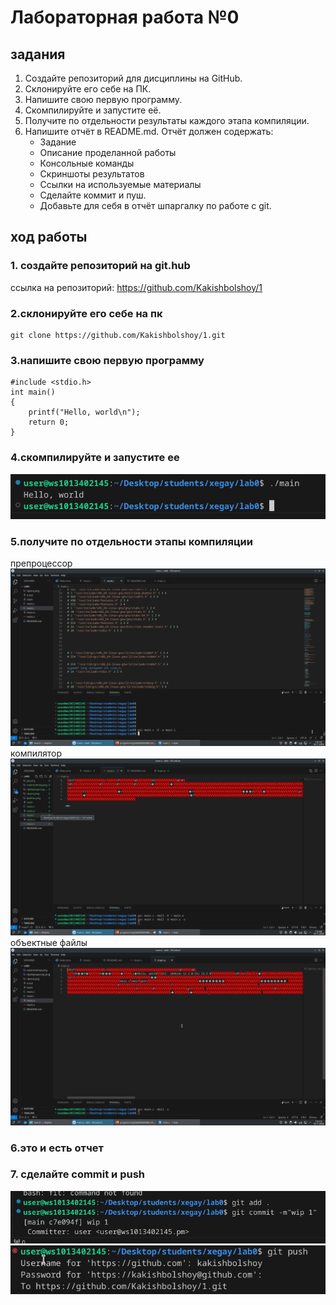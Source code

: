 # Лабораторная работа №0
## задания
1. Создайте репозиторий для дисциплины на GitHub.
2. Склонируйте его себе на ПК.
3. Напишите свою первую программу.
4. Скомпилируйте и запустите её.
5. Получите по отдельности результаты каждого этапа компиляции.
6. Напишите отчёт в README.md. Отчёт должен содержать:
    * Задание
    * Описание проделанной работы
    * Консольные команды
    * Скриншоты результатов
    * Ссылки на используемые материалы
    * Сделайте коммит и пуш.
    * Добавьте для себя в отчёт шпаргалку по работе с git.

## ход работы

### 1. создайте репозиторий на git.hub
ссылка на репозиторий:
 https://github.com/Kakishbolshoy/1

### 2.склонируйте его себе на пк
```shell
git clone https://github.com/Kakishbolshoy/1.git
```
### 3.напишите свою первую программу
```
#include <stdio.h>
int main()
{
    printf("Hello, world\n");
    return 0;
}
```
### 4.скомпилируйте и запустите ее
![да](да.png)
### 5.получите по отдельности этапы компиляции
препроцессор
![да](препроцессор.png)
компилятор
![да](компилятор.png)
объектные файлы
![да](файлы.png)
### 6.это и есть отчет

### 7. сделайте commit и push
![да](commit.png)
![да](push.png)
